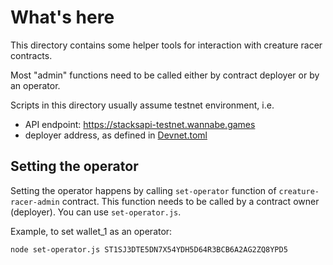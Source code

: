 # What's here

This directory contains some helper tools for interaction with
creature racer contracts.

Most "admin" functions need to be called either by contract
deployer or by an operator.

Scripts in this directory usually assume testnet environment,
i.e.

- API endpoint: https://stacksapi-testnet.wannabe.games
- deployer address, as defined in [Devnet.toml](../../protocol/settings/Devnet.toml)

## Setting the operator

Setting the operator happens by calling `set-operator` function
of `creature-racer-admin` contract. This function needs to be
called by a contract owner (deployer). You can use
`set-operator.js`.

Example, to set wallet_1 as an operator:

```sh
node set-operator.js ST1SJ3DTE5DN7X54YDH5D64R3BCB6A2AG2ZQ8YPD5
```
